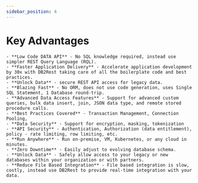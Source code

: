 ```yaml
---
sidebar_position: 4
---
```


# Key Advantages

    - **Low Code DATA API** - No SQL knowledge required, instead use simpler REST Query Language (RQL).
    - **Faster Application Delivery** - Accelerate application development by 30x with DB2Rest taking care of all the boilerplate code and best practices.
    - **Unlock Data** - secure REST API access for legacy data.
    - **Blazing Fast** - No ORM, does not use code generation, uses Single SQL Statement, 1 Database round-trip.
    - **Advanced Data Access Features** - Support for advanced custom queries, bulk data insert, join, JSON data type, and remote stored procedure calls.
    - **Best Practices Covered** - Transaction Management, Connection Pooling, 
    - **Data Security** - Support for encryption, masking, tokenization
    - **API Security** - Authentication, Authorization (data entitlement), policy - rate limiting, row limiting, etc.
    - **Run Anywhere** - Run on-premise, VM, Kubernetes, or any cloud in minutes.
    - **Zero Downtime** - Easily adjust to evolving database schema.
    - **Unlock Data** - Safely allow access to your legacy or new databases within your organization or with partners. 
    - **Reduce File Based Integration** - File based integration is slow, costly, instead use DB2Rest to provide real-time integration with your data.
